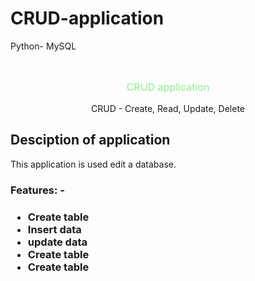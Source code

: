 # CRUD-application
Python- MySQL

<br>

<p align="center" style="font-size:16px; color:lightgreen;"> 
CRUD application </p>

<p align="center"> CRUD - Create, Read, Update, Delete  </p>
 
<h2>Desciption of application</h2>
 
This application is used edit a database.
<br>

<h3>Features: - <h3>
 <ul>
  <li>Create table</li>
  <li>Insert data</li>
  <li>update data  </li>
  <li>Create table</li>
  <li>Create table</li>
